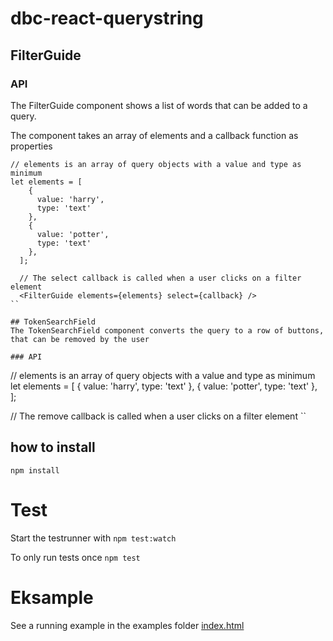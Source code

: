 # dbc-react-querystring

## FilterGuide

### API
The FilterGuide component shows a list of words that can be added to a query. 

The component takes an array of elements and a callback function as properties


```
// elements is an array of query objects with a value and type as minimum
let elements = [
    {
      value: 'harry',
      type: 'text'
    },
    {
      value: 'potter',
      type: 'text'
    },
  ];
  
  // The select callback is called when a user clicks on a filter element
  <FilterGuide elements={elements} select={callback} />
``

## TokenSearchField
The TokenSearchField component converts the query to a row of buttons, that can be removed by the user

### API

```
// elements is an array of query objects with a value and type as minimum
let elements = [
    {
      value: 'harry',
      type: 'text'
    },
    {
      value: 'potter',
      type: 'text'
    },
  ];
  
  // The remove callback is called when a user clicks on a filter element
  <TokenSearchField query={elements} remove={callback} />
``

## how to install
`npm install`

# Test
Start the testrunner with
`npm test:watch`

To only run tests once
`npm test`

# Eksample
See a running example in the examples folder
[index.html](examples/index.html)
